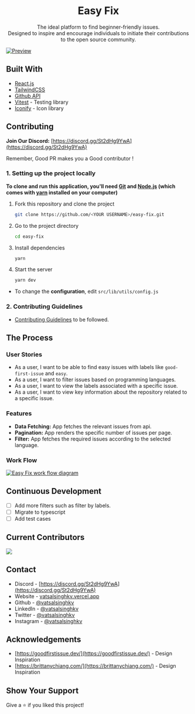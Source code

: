 <h1 align="center">
Easy Fix
</h1>

<p align="center">
  The ideal platform to find beginner-friendly issues. <br /> Designed to inspire and encourage individuals to initiate their contributions to the open source community.
</p>

<!-- <p align="center">
  <a href="https://choosealicense.com/licenses/mit/">
    <img src="https://img.shields.io/badge/License-MIT-brightgreen"/ >
  </a>
  <img src="https://img.shields.io/badge/Version-1.3.1-blue"/ >
</p>
 -->

[![Preview](https://user-images.githubusercontent.com/68834718/258658579-017bd2d3-20ab-4fa5-bac4-f67d671a70ea.png)](https://easy-fix.vercel.app/)

## Built With

- [React.js](https://react.dev/)
- [TailwindCSS](https://tailwindcss.com/)
- [Github API](https://docs.github.com/en/rest)
- [Vitest](https://vitest.dev/) - Testing library
- [Iconify](https://icon-sets.iconify.design/) - Icon library

## Contributing

**Join Our Discord:** [https://discord.gg/St2dHg9YwA](https://discord.gg/St2dHg9YwA)

Remember, Good PR makes you a Good contributor !

### 1. Setting up the project locally

**To clone and run this application, you'll need [Git](https://git-scm.com) and [Node.js](https://nodejs.org/en/download/) (which comes with [yarn](https://yarnpkg.com) installed on your computer)**

1. Fork this repository and clone the project

   ```bash
   git clone https://github.com/<YOUR USERNAME>/easy-fix.git
   ```

2. Go to the project directory

   ```bash
   cd easy-fix
   ```

3. Install dependencies

   ```bash
   yarn
   ```

4. Start the server

   ```bash
   yarn dev
   ```

- To change the **configuration**, edit `src/lib/utils/config.js`

### 2. Contributing Guidelines

- [Contributing Guidelines](/CONTRIBUTING.md) to be followed.

## The Process

### User Stories

- As a user, I want to be able to find easy issues with labels like `good-first-issue` and `easy`.
- As a user, I want to filter issues based on programming languages.
- As a user, I want to view the labels associated with a specific issue.
- As a user, I want to view key information about the repository related to a specific issue.

### Features

- **Data Fetching:** App fetches the relevant issues from api.
- **Pagination:** App renders the specific number of issues per page.
- **Filter:** App fetches the required issues according to the selected language.

### Work Flow

[![Easy Fix work flow diagram](https://user-images.githubusercontent.com/68834718/258657790-fd1b7ba5-2171-4b51-b49a-afefaa68b9c5.png)](https://lucid.app/lucidchart/e6e01616-e79e-4819-bc64-a23cbbe53944/edit?viewport_loc=-412%2C-279%2C2727%2C1582%2C0_0&invitationId=inv_f6a6111b-2916-409c-8bb6-53ce6a182e44)

## Continuous Development

- [ ] Add more filters such as filter by labels.
- [ ] Migrate to typescript
- [ ] Add test cases

## Current Contributors

<a href="https://github.com/vatsalsinghkv/easy-fix/graphs/contributors">
  <img src="https://contrib.rocks/image?repo=vatsalsinghkv/easy-fix" />
</a>

## Contact

- Discord - [https://discord.gg/St2dHg9YwA](https://discord.gg/St2dHg9YwA)
- Website - [vatsalsinghkv.vercel.app](https://vatsalsinghkv.vercel.app)
- Github - [@vatsalsinghkv](https://github.com/vatsalsinghkv)
- LinkedIn - [@vatsalsinghkv](https://www.linkedin.com/in/vatsalsinghkv/)
- Twitter - [@vatsalsinghkv](https://www.twitter.com/vatsalsinghkv)
- Instagram - [@vatsalsinghkv](https://www.instagram.com/vatsalsinghkv)

## Acknowledgements

- [https://goodfirstissue.dev/](https://goodfirstissue.dev/) - Design Inspiration
- [https://brittanychiang.com/](https://brittanychiang.com/) - Design Inspiration

## Show Your Support

Give a ⭐️ if you liked this project!
